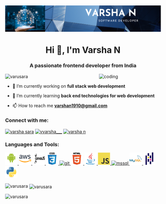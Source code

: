 ![logo](https://github.com/Varusara/Varsha-N/blob/main/_Black%20and%20Green%20Futuristic%20Technology%20LinkedIn%20Banner.png)
<h1 align="center">Hi 👋, I'm Varsha N</h1>
<h3 align="center">A passionate frontend developer from India</h3>
<img align = "right" alt = "coding" width ="200" src = "https://www.google.com/imgres?imgurl=https%3A%2F%2Fcamo.githubusercontent.com%2F691cdc5f9c4dc0e88650b97d480af9237d9422963bd1184f95e00087d3aa8bbd%2F68747470733a2f2f692e696d6775722e636f6d2f72486c456444712e676966&tbnid=6jsqada4naqKQM&vet=12ahUKEwjir4vC0aWEAxVCcmwGHc30BBMQMygNegQIARB7..i&imgrefurl=https%3A%2F%2Fgithub.com%2FJaishree2310&docid=DT4hZVMcweq_rM&w=498&h=498&q=github%20animated%20coding%20gif%20girl&hl=en&ved=2ahUKEwjir4vC0aWEAxVCcmwGHc30BBMQMygNegQIARB7"
<p align="left"> <img src="https://komarev.com/ghpvc/?username=varusara&label=Profile%20views&color=0e75b6&style=flat" alt="varusara" /> </p>

- 🔭 I’m currently working on **full stack web development**

- 🌱 I’m currently learning **back end technologies for web development**

- 📫 How to reach me **varshan1910@gmail.com**

<h3 align="left">Connect with me:</h3>
<p align="left">
<a href="https://linkedin.com/in/varsha sara" target="blank"><img align="center" src="https://raw.githubusercontent.com/rahuldkjain/github-profile-readme-generator/master/src/images/icons/Social/linked-in-alt.svg" alt="varsha sara" height="30" width="40" /></a>
<a href="https://instagram.com/vvarsha___" target="blank"><img align="center" src="https://raw.githubusercontent.com/rahuldkjain/github-profile-readme-generator/master/src/images/icons/Social/instagram.svg" alt="vvarsha___" height="30" width="40" /></a>
<a href="https://www.hackerrank.com/varsha n" target="blank"><img align="center" src="https://raw.githubusercontent.com/rahuldkjain/github-profile-readme-generator/master/src/images/icons/Social/hackerrank.svg" alt="varsha n" height="30" width="40" /></a>
</p>

<h3 align="left">Languages and Tools:</h3>
<p align="left"> <a href="https://developer.android.com" target="_blank" rel="noreferrer"> <img src="https://raw.githubusercontent.com/devicons/devicon/master/icons/android/android-original-wordmark.svg" alt="android" width="40" height="40"/> </a> <a href="https://aws.amazon.com" target="_blank" rel="noreferrer"> <img src="https://raw.githubusercontent.com/devicons/devicon/master/icons/amazonwebservices/amazonwebservices-original-wordmark.svg" alt="aws" width="40" height="40"/> </a> <a href="https://canvasjs.com" target="_blank" rel="noreferrer"> <img src="https://raw.githubusercontent.com/Hardik0307/Hardik0307/master/assets/canvasjs-charts.svg" alt="canvasjs" width="40" height="40"/> </a> <a href="https://www.w3schools.com/css/" target="_blank" rel="noreferrer"> <img src="https://raw.githubusercontent.com/devicons/devicon/master/icons/css3/css3-original-wordmark.svg" alt="css3" width="40" height="40"/> </a> <a href="https://git-scm.com/" target="_blank" rel="noreferrer"> <img src="https://www.vectorlogo.zone/logos/git-scm/git-scm-icon.svg" alt="git" width="40" height="40"/> </a> <a href="https://www.w3.org/html/" target="_blank" rel="noreferrer"> <img src="https://raw.githubusercontent.com/devicons/devicon/master/icons/html5/html5-original-wordmark.svg" alt="html5" width="40" height="40"/> </a> <a href="https://www.java.com" target="_blank" rel="noreferrer"> <img src="https://raw.githubusercontent.com/devicons/devicon/master/icons/java/java-original.svg" alt="java" width="40" height="40"/> </a> <a href="https://developer.mozilla.org/en-US/docs/Web/JavaScript" target="_blank" rel="noreferrer"> <img src="https://raw.githubusercontent.com/devicons/devicon/master/icons/javascript/javascript-original.svg" alt="javascript" width="40" height="40"/> </a> <a href="https://www.microsoft.com/en-us/sql-server" target="_blank" rel="noreferrer"> <img src="https://www.svgrepo.com/show/303229/microsoft-sql-server-logo.svg" alt="mssql" width="40" height="40"/> </a> <a href="https://www.mysql.com/" target="_blank" rel="noreferrer"> <img src="https://raw.githubusercontent.com/devicons/devicon/master/icons/mysql/mysql-original-wordmark.svg" alt="mysql" width="40" height="40"/> </a> <a href="https://pandas.pydata.org/" target="_blank" rel="noreferrer"> <img src="https://raw.githubusercontent.com/devicons/devicon/2ae2a900d2f041da66e950e4d48052658d850630/icons/pandas/pandas-original.svg" alt="pandas" width="40" height="40"/> </a> <a href="https://www.python.org" target="_blank" rel="noreferrer"> <img src="https://raw.githubusercontent.com/devicons/devicon/master/icons/python/python-original.svg" alt="python" width="40" height="40"/> </a> </p>

<p><img align="left" src="https://github-readme-stats.vercel.app/api/top-langs?username=varusara&show_icons=true&locale=en&layout=compact" alt="varusara" /></p>

<p>&nbsp;<img align="center" src="https://github-readme-stats.vercel.app/api?username=varusara&show_icons=true&locale=en" alt="varusara" /></p>

<p><img align="center" src="https://github-readme-streak-stats.herokuapp.com/?user=varusara&" alt="varusara" /></p>

